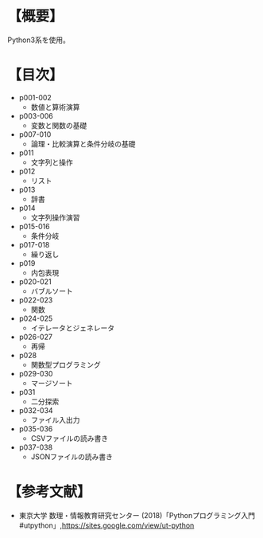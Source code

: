 ﻿# 【概要】
Python3系を使用。



# 【目次】
- p001-002
	* 数値と算術演算
- p003-006
	* 変数と関数の基礎
- p007-010
	* 論理・比較演算と条件分岐の基礎
- p011
	* 文字列と操作
- p012
	* リスト
- p013
	* 辞書
- p014
	* 文字列操作演習
- p015-016
	* 条件分岐
- p017-018
	* 繰り返し
- p019
	* 内包表現
- p020-021
	* バブルソート
- p022-023
	* 関数
- p024-025
	* イテレータとジェネレータ
- p026-027
	* 再帰
- p028
	* 関数型プログラミング
- p029-030
	* マージソート
- p031
	* 二分探索
- p032-034
	* ファイル入出力
- p035-036
	* CSVファイルの読み書き
- p037-038
	* JSONファイルの読み書き



# 【参考文献】
- 東京大学 数理・情報教育研究センター (2018)「Pythonプログラミング入門 #utpython」,<https://sites.google.com/view/ut-python>